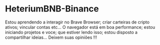 # HeteriumBNB-Binance
Estou aprendendo a interagir no Brave Browser; criar carteiras de cripto ativos; vincular contas etc... O navegador está em boa performance; estou iniciando projetos e voce; que estiver lendo isso; estou disposto a compartilhar ideias... Deixem suas opiniões !!!
